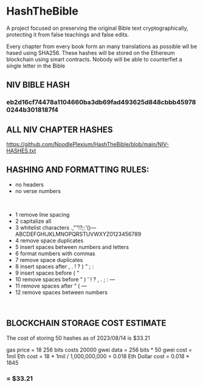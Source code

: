 # HashTheBible
A project focused on preserving the original Bible text cryptographically, protecting it from false teachings and false edits.

Every chapter from every book form an many translations as possible wll be hased using SHA256. These hashes will be stored on the Ethereum blockchain using smart contracts.
Nobody will be able to counterfiet a single letter in the Bible
<br />


## NIV BIBLE HASH
### eb2d16cf74478a1104660ba3db69fad493625d848cbbb459780244b3018187f4

## ALL NIV CHAPTER HASHES
https://github.com/NoodlePlexium/HashTheBible/blob/main/NIV-HASHES.txt
<br />

## HASHING AND FORMATTING RULES:
- no headers
- no verse numbers
<br />

- 1 remove line spacing
- 2 capitalize all
- 3 whitelist characters  .,”“!?;:’()— ABCDEFGHIJKLMNOPQRSTUVWXYZ0123456789
- 4 remove space duplicates
- 5 insert spaces between numbers and letters
- 6 format numbers with commas
- 7 remove space duplicates
- 8 insert spaces after , . ! ? ) ” ; :
- 9 insert spaces before ( “
- 10 remove spaces before ” ) ’ ! ? , . ; : —
- 11 remove spaces after “ ( —
- 12 remove spaces between numbers
<br />


## BLOCKCHAIN STORAGE COST ESTIMATE
The cost of storing 50 hashes as of 2023/08/14 is $33.21

gas price = 18
256 bits costs 20000 gwei
data = 256 bits * 50 
gwei cost = 1mil
Eth cost = 18 * 1mil / 1,000,000,000 = 0.018 Eth
Dollar cost = 0.018 * 1845 
### = $33.21
